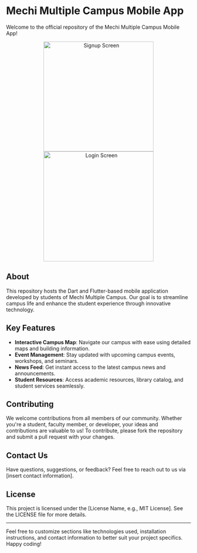 # Mechi Multiple Campus Mobile App

Welcome to the official repository of the Mechi Multiple Campus Mobile App!

<p align="center">
  <img src="https://github.com/dipsankadariya/MMC_App/assets/139572157/13b563e5-3437-476c-8c28-89f8db97f122" width="300" alt="Signup Screen">
  <img src="https://github.com/dipsankadariya/MMC_App/assets/139572157/2b5b1ca0-af56-4603-a0e5-5b889ab658f7" width="300" alt="Login Screen">
</p>

## About
This repository hosts the Dart and Flutter-based mobile application developed by students of Mechi Multiple Campus. Our goal is to streamline campus life and enhance the student experience through innovative technology.

## Key Features
- **Interactive Campus Map**: Navigate our campus with ease using detailed maps and building information.
- **Event Management**: Stay updated with upcoming campus events, workshops, and seminars.
- **News Feed**: Get instant access to the latest campus news and announcements.
- **Student Resources**: Access academic resources, library catalog, and student services seamlessly.

## Contributing
We welcome contributions from all members of our community. Whether you're a student, faculty member, or developer, your ideas and contributions are valuable to us! To contribute, please fork the repository and submit a pull request with your changes.

## Contact Us
Have questions, suggestions, or feedback? Feel free to reach out to us via [insert contact information].

## License
This project is licensed under the [License Name, e.g., MIT License]. See the LICENSE file for more details.

---

Feel free to customize sections like technologies used, installation instructions, and contact information to better suit your project specifics. Happy coding!
